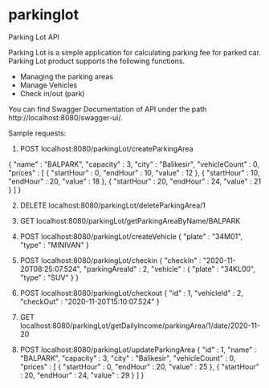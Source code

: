 # parkinglot
Parking Lot API

Parking Lot is a simple application for calculating parking fee for parked car. Parking Lot product supports the following functions.

* Managing the parking areas
* Manage Vehicles
* Check in/out (park)

You can find Swagger Documentation of API under the path http://localhost:8080/swagger-ui/.

Sample requests:
1) POST
localhost:8080/parkingLot/createParkingArea

{
    "name" : "BALPARK",
    "capacity" : 3,
    "city" : "Balikesir",
    "vehicleCount" : 0,
    "prices" : [
        {
            "startHour" : 0,
            "endHour"   : 10,
            "value"     : 12
        },
        {
            "startHour" : 10,
            "endHour"   : 20,
            "value"     : 18
        },
        {
            "startHour" : 20,
            "endHour"   : 24,
            "value"     : 21
        }
    ]
}

2) DELETE
localhost:8080/parkingLot/deleteParkingArea/1

3) GET
localhost:8080/parkingLot/getParkingAreaByName/BALPARK

4) POST
localhost:8080/parkingLot/createVehicle
{
    "plate" : "34M01",
    "type"  : "MINIVAN"
}

5) POST 
localhost:8080/parkingLot/checkin
 {
        "checkIn" : "2020-11-20T08:25:07.524",
        "parkingAreaId" : 2,
        "vehicle" : {
            "plate" : "34KL00",
            "type" : "SUV"
        }
}

6) POST
localhost:8080/parkingLot/checkout
 {
        "id" : 1,
        "vehicleId" : 2,
        "checkOut" : "2020-11-20T15:10:07.524"
}

7) GET
localhost:8080/parkingLot/getDailyIncome/parkingArea/1/date/2020-11-20

8) POST
localhost:8080/parkingLot/updateParkingArea
{
    "id"   : 1,
    "name" : "BALPARK",
    "capacity" : 3,
    "city" : "Balikesir",
    "vehicleCount" : 0,
    "prices" : [
        {
            "startHour" : 0,
            "endHour"   : 20,
            "value"     : 25
        },
        {
            "startHour" : 20,
            "endHour"   : 24,
            "value"     : 29
        }
    ]
}




